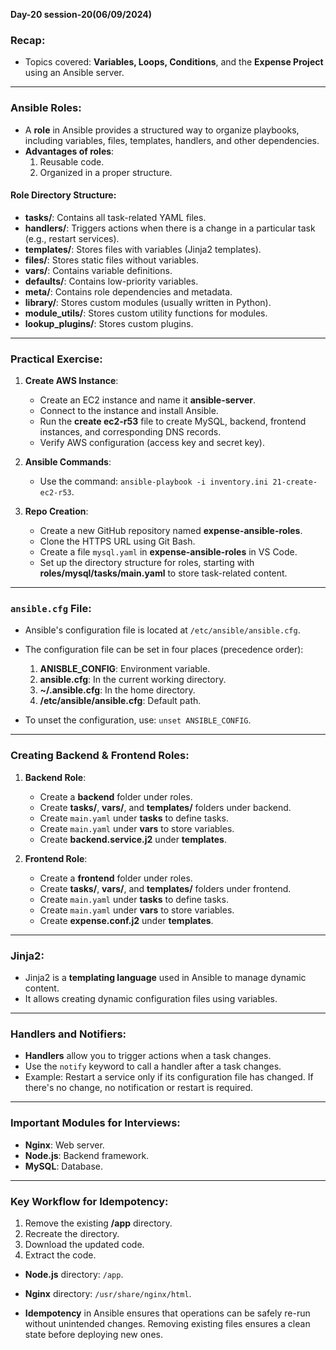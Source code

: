**Day-20 session-20(06/09/2024)**
### Recap:
- Topics covered: **Variables, Loops, Conditions**, and the **Expense Project** using an Ansible server.

---

### Ansible Roles:
- A **role** in Ansible provides a structured way to organize playbooks, including variables, files, templates, handlers, and other dependencies.
- **Advantages of roles**:
  1. Reusable code.
  2. Organized in a proper structure.

#### Role Directory Structure:
- **tasks/**: Contains all task-related YAML files.
- **handlers/**: Triggers actions when there is a change in a particular task (e.g., restart services).
- **templates/**: Stores files with variables (Jinja2 templates).
- **files/**: Stores static files without variables.
- **vars/**: Contains variable definitions.
- **defaults/**: Contains low-priority variables.
- **meta/**: Contains role dependencies and metadata.
- **library/**: Stores custom modules (usually written in Python).
- **module_utils/**: Stores custom utility functions for modules.
- **lookup_plugins/**: Stores custom plugins.

---

### Practical Exercise: 
1. **Create AWS Instance**:
   - Create an EC2 instance and name it **ansible-server**.
   - Connect to the instance and install Ansible.
   - Run the **create ec2-r53** file to create MySQL, backend, frontend instances, and corresponding DNS records.
   - Verify AWS configuration (access key and secret key).

2. **Ansible Commands**:
   - Use the command: `ansible-playbook -i inventory.ini 21-create-ec2-r53`.

3. **Repo Creation**:
   - Create a new GitHub repository named **expense-ansible-roles**.
   - Clone the HTTPS URL using Git Bash.
   - Create a file `mysql.yaml` in **expense-ansible-roles** in VS Code.
   - Set up the directory structure for roles, starting with **roles/mysql/tasks/main.yaml** to store task-related content.

---

### `ansible.cfg` File:
- Ansible's configuration file is located at `/etc/ansible/ansible.cfg`.
- The configuration file can be set in four places (precedence order):
  1. **ANISBLE_CONFIG**: Environment variable.
  2. **ansible.cfg**: In the current working directory.
  3. **~/.ansible.cfg**: In the home directory.
  4. **/etc/ansible/ansible.cfg**: Default path.

- To unset the configuration, use: `unset ANSIBLE_CONFIG`.

---

### Creating Backend & Frontend Roles:
1. **Backend Role**:
   - Create a **backend** folder under roles.
   - Create **tasks/**, **vars/**, and **templates/** folders under backend.
   - Create `main.yaml` under **tasks** to define tasks.
   - Create `main.yaml` under **vars** to store variables.
   - Create **backend.service.j2** under **templates**.

2. **Frontend Role**:
   - Create a **frontend** folder under roles.
   - Create **tasks/**, **vars/**, and **templates/** folders under frontend.
   - Create `main.yaml` under **tasks** to define tasks.
   - Create `main.yaml` under **vars** to store variables.
   - Create **expense.conf.j2** under **templates**.

---

### Jinja2:
- Jinja2 is a **templating language** used in Ansible to manage dynamic content.
- It allows creating dynamic configuration files using variables.

---

### Handlers and Notifiers:
- **Handlers** allow you to trigger actions when a task changes.
- Use the `notify` keyword to call a handler after a task changes.
- Example: Restart a service only if its configuration file has changed. If there's no change, no notification or restart is required.

---

### Important Modules for Interviews:
- **Nginx**: Web server.
- **Node.js**: Backend framework.
- **MySQL**: Database.

---

### Key Workflow for Idempotency:
1. Remove the existing **/app** directory.
2. Recreate the directory.
3. Download the updated code.
4. Extract the code.

- **Node.js** directory: `/app`.
- **Nginx** directory: `/usr/share/nginx/html`.

- **Idempotency** in Ansible ensures that operations can be safely re-run without unintended changes. Removing existing files ensures a clean state before deploying new ones.
